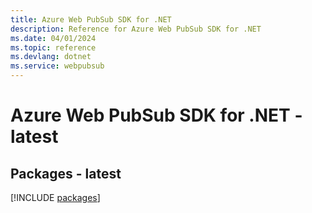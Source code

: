 ```yaml
---
title: Azure Web PubSub SDK for .NET
description: Reference for Azure Web PubSub SDK for .NET
ms.date: 04/01/2024
ms.topic: reference
ms.devlang: dotnet
ms.service: webpubsub
---
```

# Azure Web PubSub SDK for .NET - latest
## Packages - latest
[!INCLUDE [packages](web-pubsub-index.md)]